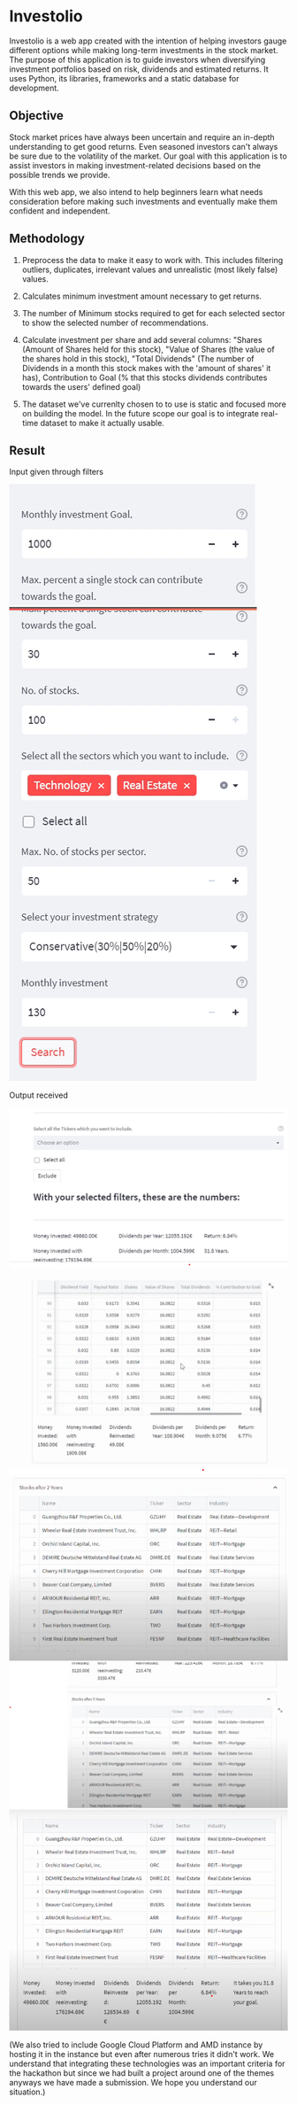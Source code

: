 
# Investolio

Investolio is a web app created with the intention of helping investors gauge different options while making long-term investments in the stock market. The purpose of this application is to guide investors when diversifying investment portfolios based on risk, dividends and estimated returns. It uses Python, its libraries, frameworks and a static database for development.


## Objective 

Stock market prices have always been uncertain and require an in-depth understanding to get good returns. Even seasoned investors can't always be sure due to the volatility of the market. Our goal with this application is to assist investors in making investment-related decisions based on the possible trends we provide.

With this web app, we also intend to help beginners learn what needs consideration before making such investments and eventually make them confident and independent.


## Methodology

1. Preprocess the data to make it easy to work with. This includes filtering outliers, duplicates, irrelevant values and unrealistic (most likely false) values.

2. Calculates minimum investment amount necessary to get returns.

3. The number of Minimum stocks required to get for each selected sector to show the selected number of recommendations.

4. Calculate investment per share and  add several columns: "Shares (Amount of Shares held for this stock), "Value of Shares (the value of the shares hold in this stock), "Total Dividends" (The number of Dividends in a month this stock makes with the 'amount of shares' it has), Contribution to Goal (% that this stocks dividends contributes towards the users' defined goal)

5. The dataset we've currenlty chosen to to use is static and focused more on building the model. In the future scope our goal is to integrate real-time dataset to make it actually usable.



## Result

Input given through filters

![filter1](./filter1.png)
![filter2](./filter2.png)

Output received

![numbers](./numbers.png)
![one year](./one%20year%20dividend.png)
![two year](./after%20two.png)
![five year](./after%20five.png)
![goal](./when%20goal%20reached.png)

(We also tried to include Google Cloud Platform and AMD instance by hosting it in the instance but even after numerous tries it didn't work. We understand that integrating these technologies was an important criteria for the hackathon but since we had built a project around one of the themes anyways we have made a submission. We hope you understand our situation.)
